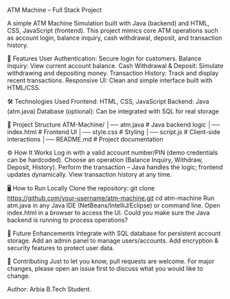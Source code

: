 ATM Machine – Full Stack Project

A simple ATM Machine Simulation built with Java (backend) and HTML, CSS, JavaScript (frontend). This project mimics core ATM operations such as account login, balance inquiry, cash withdrawal, deposit, and transaction history.

🚀 Features
User Authentication: Secure login for customers.
Balance Inquiry: View current account balance.
Cash Withdrawal & Deposit: Simulate withdrawing and depositing money.
Transaction History: Track and display recent transactions.
Responsive UI: Clean and simple interface built with HTML/CSS.

🛠️ Technologies Used
Frontend: HTML, CSS, JavaScript
Backend: Java (atm.java)
Database (optional): Can be integrated with SQL for real storage

📂 Project Structure
ATM-Machine/
│── atm.java        # Java backend logic
│── index.html      # Frontend UI
│── style.css       # Styling
│── script.js       # Client-side interactions
│── README.md       # Project documentation

⚙️ How It Works
Log in with a valid account number/PIN (demo credentials can be hardcoded).
Choose an operation (Balance Inquiry, Withdraw, Deposit, History).
Perform the transaction – Java handles the logic; frontend updates dynamically.
View transaction history at any time.

🖥️ How to Run Locally
Clone the repository:
git clone https://github.com/your-username/atm-machine.git
cd atm-machine
Run atm.java in any Java IDE (NetBeans/IntelliJ/Eclipse) or command line.
Open index.html in a browser to access the UI.
Could you make sure the Java backend is running to process operations?

🔮 Future Enhancements
Integrate with SQL database for persistent account storage.
Add an admin panel to manage users/accounts.
Add encryption & security features to protect user data.

🤝 Contributing
Just to let you know, pull requests are welcome. For major changes, please open an issue first to discuss what you would like to change.

Author:
Arbia
B.Tech Student.
